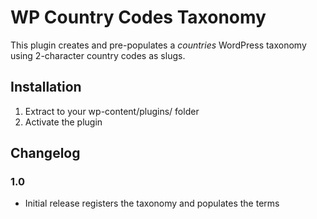 # WP Country Codes Taxonomy

This plugin creates and pre-populates a *countries* WordPress taxonomy using 2-character country codes as slugs.

## Installation

1. Extract to your wp-content/plugins/ folder
2. Activate the plugin

## Changelog

### 1.0

* Initial release registers the taxonomy and populates the terms
